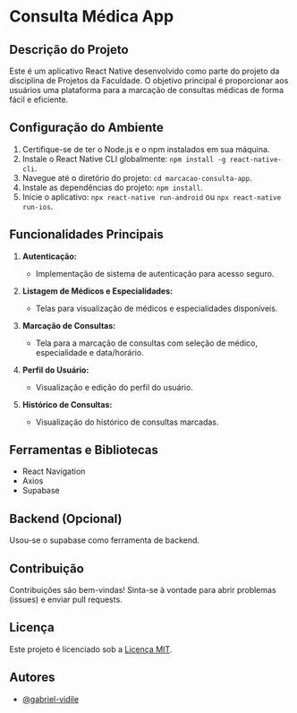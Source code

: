 # Consulta Médica App

## Descrição do Projeto

Este é um aplicativo React Native desenvolvido como parte do projeto da disciplina de Projetos da Faculdade. O objetivo principal é proporcionar aos usuários uma plataforma para a marcação de consultas médicas de forma fácil e eficiente.

## Configuração do Ambiente

1. Certifique-se de ter o Node.js e o npm instalados em sua máquina.
2. Instale o React Native CLI globalmente: `npm install -g react-native-cli`.
3. Navegue até o diretório do projeto: `cd marcacao-consulta-app`.
4. Instale as dependências do projeto: `npm install`.
5. Inicie o aplicativo: `npx react-native run-android` ou `npx react-native run-ios`.

## Funcionalidades Principais

1. **Autenticação:**
   - Implementação de sistema de autenticação para acesso seguro.

2. **Listagem de Médicos e Especialidades:**
   - Telas para visualização de médicos e especialidades disponíveis.

3. **Marcação de Consultas:**
   - Tela para a marcação de consultas com seleção de médico, especialidade e data/horário.

4. **Perfil do Usuário:**
   - Visualização e edição do perfil do usuário.

5. **Histórico de Consultas:**
   - Visualização do histórico de consultas marcadas.

## Ferramentas e Bibliotecas

- React Navigation
- Axios
- Supabase

## Backend (Opcional)

Usou-se o supabase como ferramenta de backend.


## Contribuição

Contribuições são bem-vindas! Sinta-se à vontade para abrir problemas (issues) e enviar pull requests.

## Licença

Este projeto é licenciado sob a [Licença MIT](LICENSE).

## Autores

- [@gabriel-vidile](https://www.github.com/gabriel-vidile)

